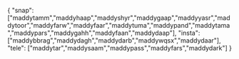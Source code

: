 {
  "snap":  ["maddytamm","maddyhaap","maddyshyr","maddygaap","maddyyasr","maddytoor","maddyfarw","maddyfaar","maddytuma","maddypand","maddytama","maddypars","maddygahh","maddyfaan","maddydaap"],
  "insta": ["maddybbrag","maddydagh","maddydarb","maddywqsx","maddydaar"],
  "tele":  ["maddytar","maddysaam","maddypass","maddyfars","maddydark"]
}
